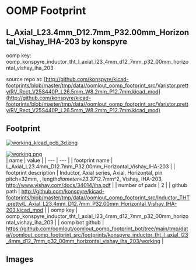 # OOMP Footprint  
## L_Axial_L23.4mm_D12.7mm_P32.00mm_Horizontal_Vishay_IHA-203  by konspyre  
  
oomp key: oomp_konspyre_inductor_tht_l_axial_l23_4mm_d12_7mm_p32_00mm_horizontal_vishay_iha_203  
  
source repo at: [http://github.com/konspyre/kicad-footprints/blob/master/tmp/data//oomlout_oomp_footprint_src/Varistor.pretty/RV_Rect_V25S440P_L26.5mm_W8.2mm_P12.7mm.kicad_mod](http://github.com/konspyre/kicad-footprints/blob/master/tmp/data//oomlout_oomp_footprint_src/Varistor.pretty/RV_Rect_V25S440P_L26.5mm_W8.2mm_P12.7mm.kicad_mod)  
## Footprint  
  
[![working_kicad_pcb_3d.png](working_kicad_pcb_3d_600.png)](working_kicad_pcb_3d.png)  
  
[![working.png](working_600.png)](working.png)  
| name | value | 
| --- | --- | 
| footprint name | L_Axial_L23.4mm_D12.7mm_P32.00mm_Horizontal_Vishay_IHA-203 | 
| footprint description | Inductor, Axial series, Axial, Horizontal, pin pitch=32mm, , length*diameter=23.37*12.7mm^2, Vishay, IHA-203, http://www.vishay.com/docs/34014/iha.pdf | 
| number of pads | 2 | 
| github path | http://github.com/konspyre/kicad-footprints/blob/master/tmp/data//oomlout_oomp_footprint_src/Inductor_THT.pretty/L_Axial_L23.4mm_D12.7mm_P32.00mm_Horizontal_Vishay_IHA-203.kicad_mod | 
| oomp key | oomp_konspyre_inductor_tht_l_axial_l23_4mm_d12_7mm_p32_00mm_horizontal_vishay_iha_203 | 
| oomp bot github | https://github.com/oomlout/oomlout_oomp_footprint_bot/tree/main/tmp/data//oomlout_oomp_footprint_src/footprints/konspyre_inductor_tht_l_axial_l23_4mm_d12_7mm_p32_00mm_horizontal_vishay_iha_203/working | 
## Images  
